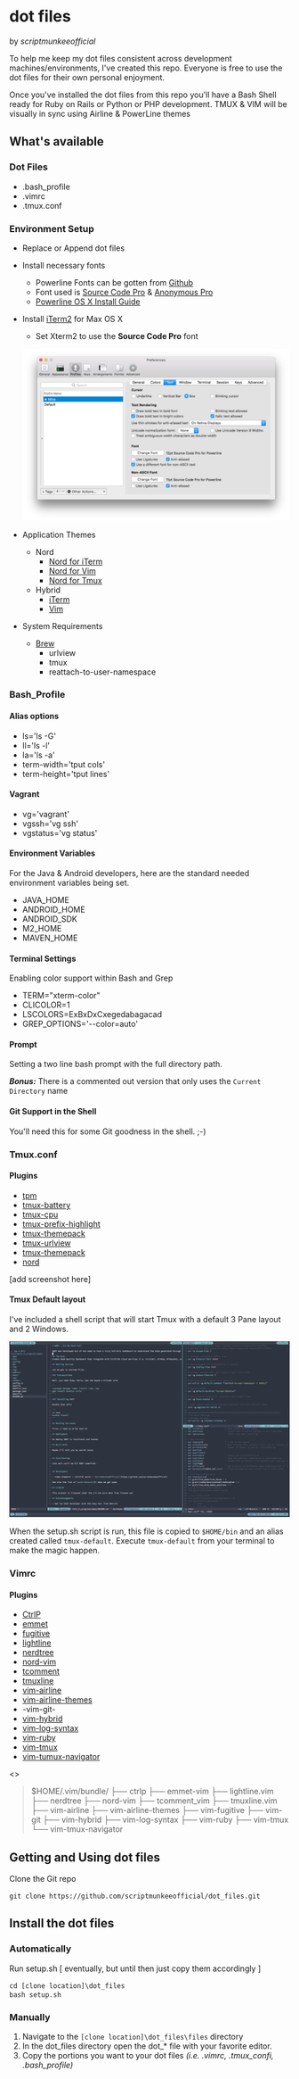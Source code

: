 # dot files
by _scriptmunkeeofficial_

To help me keep my dot files consistent across development machines/environments, I've created this repo. Everyone is free to use the dot files for their own personal enjoyment.

Once you've installed the dot files from this repo you'll have a Bash Shell ready for Ruby on Rails or Python or PHP development. TMUX & VIM will be visually in sync using Airline & PowerLine themes

## What's available
### Dot Files
* .bash_profile
* .vimrc
* .tmux.conf

### Environment Setup
* Replace or Append dot files
* Install necessary fonts
	* Powerline Fonts can be gotten from [Github](https://github.com/powerline/fonts)
	* Font used is [Source Code Pro](https://github.com/powerline/fonts/tree/master/SourceCodePro) & [Anonymous Pro](https://github.com/powerline/fonts/tree/master/AnonymousPro)
	* [Powerline OS X Install Guide](https://powerline.readthedocs.io/en/latest/installation/osx.html)

* Install [iTerm2](https://www.iterm2.com/) for Max OS X
	* Set Xterm2 to use the **Source Code Pro** font

	![iTerm2 Font Config](https://github.com/scriptmunkeeofficial/dot_files/blob/master/resources/iterm2-fonts.png)
	
* Application Themes
	* Nord
		* [Nord for iTerm](https://github.com/arcticicestudio/nord-iterm2)
		* [Nord for Vim](https://github.com/arcticicestudio/nord-vim)
		* [Nord for Tmux](https://github.com/arcticicestudio/nord-tmux)
	* Hybrid
		* [iTerm](https://raw.githubusercontent.com/w0ng/dotfiles/master/iterm2/hybrid.itermcolors)
		* [Vim](https://github.com/w0ng/vim-hybrid)

* System Requirements
  * [Brew](https://brew.sh/) 
    * urlview
    * tmux
    * reattach-to-user-namespace

### Bash_Profile
#### Alias options
* ls='ls -G'
* ll='ls -l'
* la='ls -a'
* term-width='tput cols'
* term-height='tput lines'

#### Vagrant
* vg='vagrant'
* vgssh='vg ssh'
* vgstatus='vg status'

#### Environment Variables
For the Java & Android developers, here are the standard needed environment variables being set.

* JAVA_HOME
* ANDROID_HOME
* ANDROID_SDK
* M2_HOME
* MAVEN_HOME

#### Terminal Settings
Enabling color support within Bash and Grep

* TERM="xterm-color"
* CLICOLOR=1 
* LSCOLORS=ExBxDxCxegedabagacad
* GREP_OPTIONS='--color=auto'

#### Prompt
Setting a two line bash prompt with the full directory path.

***Bonus:*** There is a commented out version that only uses the `Current Directory` name

#### Git Support in the Shell
You'll need this for some Git goodness in the shell. ;-)

### Tmux.conf
#### Plugins
* [tpm](https://github.com/tmux-plugins/tpm)
* [tmux-battery](https://github.com/tmux-plugins/tmux-battery)
* [tmux-cpu](https://github.com/tmux-plugins/tmux-cpu)
* [tmux-prefix-highlight](https://github.com/tmux-plugins/tmux-prefix-highlight)
* [tmux-themepack](https://github.com/jimeh/tmux-themepack)
* [tmux-urlview](https://github.com/tmux-plugins/tmux-urlview)
* [tmux-themepack](https://github.com/jimeh/tmux-themepack.git)
* [nord](https://github.com/arcticicestudio/nord-iterm2)

[add screenshot here]

#### Tmux Default layout
I've included a shell script that will start Tmux with a default 3 Pane layout and 2 Windows.

![Tmux-Default](https://github.com/scriptmunkeeofficial/dot_files/blob/master/resources/tmux_powered.png)

When the setup.sh script is run, this file is copied to `$HOME/bin` and an alias created called `tmux-default`. Execute `tmux-default` from your terminal to make the magic happen.

### Vimrc
#### Plugins
* [CtrlP](https://github.com/kien/ctrlp.vim)
* [emmet](https://github.com/mattn/emmet-vim)
* [fugitive](https://github.com/tpope/vim-fugitive)
* [lightline](https://github.com/itchyny/lightline.vim)
* [nerdtree](https://github.com/scrooloose/nerdtree.git)
* [nord-vim](https://github.com/arcticicestudio/nord-vim)
* [tcomment](https://github.com/tomtom/tcomment_vim)
* [tmuxline](https://github.com/edkolev/tmuxline.vim)
* [vim-airline](https://github.com/vim-airline/vim-airline)
* [vim-airline-themes](https://github.com/vim-airline/vim-airline-themes)
* -vim-git-
* [vim-hybrid](https://github.com/w0ng/vim-hybrid)
* [vim-log-syntax](https://github.com/dzeban/vim-log-syntax)
* [vim-ruby](https://github.com/vim-ruby/vim-ruby)
* [vim-tmux](https://github.com/tmux-plugins/vim-tmux)
* [vim-tumux-navigator](https://github.com/christoomey/vim-tmux-navigator)

<<make this a screenshot>>
>$HOME/.vim/bundle/
>├── ctrlp
>├── emmet-vim
>├── lightline.vim
>├── nerdtree
>├── nord-vim
>├── tcomment_vim
>├── tmuxline.vim
>├── vim-airline
>├── vim-airline-themes
>├── vim-fugitive
>├── vim-git
>├── vim-hybrid
>├── vim-log-syntax
>├── vim-ruby
>├── vim-tmux
>└── vim-tmux-navigator

## Getting and Using dot files
Clone the Git repo

    git clone https://github.com/scriptmunkeeofficial/dot_files.git

## Install the dot files
### Automatically

Run setup.sh [ eventually, but until then just copy them accordingly ]

```
cd [clone location]\dot_files
bash setup.sh
```

### Manually
1. Navigate to the `[clone location]\dot_files\files` directory
2. In the dot_files directory open the dot_* file with your favorite editor.
3. Copy the portions you want to your dot files _(i.e. .vimrc, .tmux_confi, .bash_profile)_

